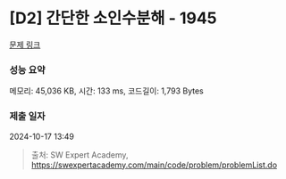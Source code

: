 # [D2] 간단한 소인수분해 - 1945 

[문제 링크](https://swexpertacademy.com/main/code/problem/problemDetail.do?contestProbId=AV5Pl0Q6ANQDFAUq) 

### 성능 요약

메모리: 45,036 KB, 시간: 133 ms, 코드길이: 1,793 Bytes

### 제출 일자

2024-10-17 13:49



> 출처: SW Expert Academy, https://swexpertacademy.com/main/code/problem/problemList.do